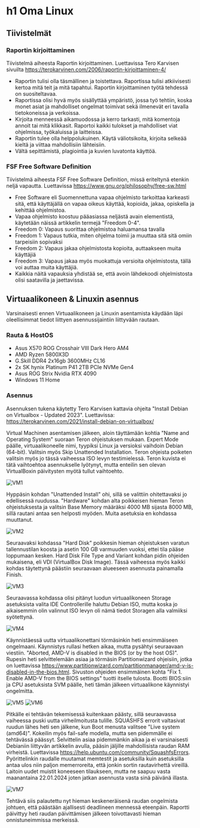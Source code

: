 # h1 Oma Linux 

## Tiivistelmät

### Raportin kirjoittaminen 

Tiivistelmä aiheesta Raportin kirjoittaminen. Luettavissa Tero Karvisen sivuilta https://terokarvinen.com/2006/raportin-kirjoittaminen-4/

- Raportin tulisi olla täsmällinen ja toistettava. Raportissa tulisi atkiivisesti kertoa mitä teit ja mitä tapahtui. Raportin kirjoittaminen työtä tehdessä on suositeltavaa.
- Raportissa olisi hyvä myös sisällyttää ympäristö, jossa työ tehtiin, koska monet asiat ja mahdolliset ongelmat toimivat sekä ilmenevät eri tavalla tietokoneissa ja verkoissa.
- Kirjoita menneessä aikamuodossa ja kerro tarkasti, mitä komentoja annoit tai mitä klikkasit. Raportoi kaikki tulokset ja mahdolliset viat ohjelmissa, työkaluissa ja laitteissa.
- Raportin tulee olla helppolukuinen. Käytä väliotsikoita, kirjoita selkeää kieltä ja viittaa mahdollisiin lähteisiin.
- Vältä sepittämistä, plagiointia ja kuvien luvatonta käyttöä.

### FSF Free Software Definition

Tiivistelmä aiheesta FSF Free Software Definition, missä eriteltynä etenkin neljä vapautta. Luettavissa https://www.gnu.org/philosophy/free-sw.html

- Free Software eli Suomennettuna vapaa ohjelmisto tarkoittaa karkeasti sitä, että käyttäjällä on vapaa oikeus käyttää, kopioida, jakaa, opiskella ja kehittää ohjelmistoa.
- Vapaa ohjelmisto koostuu pääasiassa neljästä avain elementistä, käytetään näissä artikkelin termejä "Freedom 0-4".
- Freedom 0: Vapaus suorittaa ohjelmistoa haluamansa tavalla
- Freedom 1: Vapaus tutkia, miten ohjelma toimii ja muuttaa sitä sitä omiin tarpeisiin sopivaksi
- Freedom 2: Vapaus jakaa ohjelmistosta kopioita, auttaakseen muita käyttäjiä
- Freedom 3: Vapaus jakaa myös muokattuja versioita ohjelmistosta, tällä voi auttaa muita käyttäjiä.
- Kaikkia näitä vapauksia yhdistää se, että avoin lähdekoodi ohjelmistosta olisi saatavilla ja jaettavissa. 

## Virtuaalikoneen & Linuxin asennus

Varsinaisesti ennen Virtuaalikoneen ja Linuxin asentamista käydään läpi oleellisimmat tiedot liittyen asennussijaintiin liittyvään rautaan.

### Rauta & HostOS

- Asus X570 ROG Crosshair VIII Dark Hero AM4
- AMD Ryzen 5800X3D
- G.Skill DDR4 2x16gb 3600MHz CL16
- 2x SK hynix Platinum P41 2TB PCIe NVMe Gen4
- Asus ROG Strix Nvidia RTX 4090
- Windows 11 Home

### Asennus

Asennuksen tukena käytetty Tero Karvisen kattavia ohjeita "Install Debian on Virtualbox - Updated 2023". Luettavissa: https://terokarvinen.com/2021/install-debian-on-virtualbox/

Virtual Machinen asentamisen jälkeen, aloin täyttämään kohtia "Name and Operating System" suoraan Teron ohjeistuksen mukaan. Expert Mode päälle, virtuaalikoneelle nimi, tyypiksi Linux ja versioksi vaihdoin Debian (64-bit). Valitsin myös Skip Unattended Installation. Teron ohjeista poiketen valitsin myös jo tässä vaiheessa ISO levyn testimielessä. Teron kuvista ei tätä vaihtoehtoa asennukselle lyötynyt, mutta enteilin sen olevan VirtualBoxin päivitysten myötä tullut vaihtoehto. 

![VM1](H1_1.png)

Hyppäsin kohdan "Unattended Install" ohi, sillä se valittiin ohitettavaksi jo edellisessä ruudussa. "Hardware" kohdan alta poikkeisen hieman Teron ohjeistuksesta ja valitsin Base Memory määräksi 4000 MB sijasta 8000 MB, sillä rautani antaa sen helposti myöden. Muita asetuksia en kohdassa muuttanut. 

![VM2](H1_2.png)

Seuraavaksi kohdassa "Hard Disk" poikkesin hieman ohjeistuksen varatun tallennustilan koosta ja asetin 100 GB varmuuden vuoksi, ettei tila pääse loppumaan kesken. Hard Disk File Type and Variant kohdan pidin ohjeiden mukaisena, eli VDI (VirtualBox Disk Image). Tässä vaiheessa myös kaikki kohdas täytettynä päästiin seuraavaan alueeseen asennusta painamalla Finish.

![VM3](H1_3.png)

Seuraavassa kohdassa olisi pitänyt luodun virtuaalikoneen Storage asetuksista valita IDE Controllerille haluttu Debian ISO, mutta koska jo aikaisemmin olin valinnut ISO levyn oli nämä tiedot Storagen alla valmiiksi syötettynä. 

![VM4](H1_4.png)

Käynnistäessä uutta virtuaalikonettani törmäsinkin heti ensimmäiseen ongelmaani. Käynnistys rullasi hetken aikaa, mutta pysähtyi seuraavaan viestiin. "Aborted, AMD-V is disabled in the BIOS (or by the host OS)". Rupesin heti selvittelemään asiaa ja törmäsin Partitionwizard ohjeisiin, jotka on luettavissa https://www.partitionwizard.com/partitionmanager/amd-v-is-disabled-in-the-bios.html. Sivuston ohjeiden ensimmäinen kohta "Fix 1. Enable AMD-V from the BIOS settings" tuotti itselle tulosta. Bootti BIOS:siin ja CPU asetuksista SVM päälle, heti tämän jälkeen virtuaalikone käynnistyi ongelmitta. 

![VM5](H1_5.png)
![VM6](H1_6.png)

Pitkälle ei tehtävän tekemisessä kuitenkaan päästy, sillä seuraavassa vaiheessa puski uutta virheilmoitusta tulille. SQUASHFS errorit valtasivat ruudun lähes heti sen jälkene, kun Boot menusta valitsee "Live system (amd64)". Kokeilin myös fail-safe modella, mutta sen pidemmälle ei tehtävässä päässyt. Selvittelin asiaa pidemmänkin aikaa ja ei varsinaisesti Debianiin liittyvän artikkelin avulla, pääsin jäljille mahdollisista raudan RAM virheistä. Luettavissa https://help.ubuntu.com/community/SquashfsErrors. Pyörittelinkin raudalle muutamat memtestit ja asetuksilla kuin asetuksilla antaa ulos niin paljon memerroreita, että jonkin sortin rautavirhettä vireillä. Laitoin uudet muistit koneeseen tilaukseen, mutta ne saapuu vasta maanantaina 22.01.2024 joten jatkan asennusta vasta sinä päivänä illasta. 

![VM7](H1_7.png)

Tehtävä siis palautettu nyt hieman keskeneräisenä raudan ongelmista johtuen, että päästään ajallisesti deadlineen mennessä eteenpäin. Raportti päivittyy heti raudan päivittämisen jälkeen toivottavasti hieman onnistuneimmissa merkeissä. 

